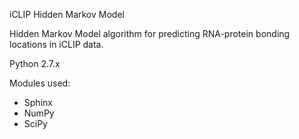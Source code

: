 iCLIP Hidden Markov Model

Hidden Markov Model algorithm for predicting RNA-protein bonding locations in iCLIP data.

Python 2.7.x

Modules used:
- Sphinx
- NumPy
- SciPy
